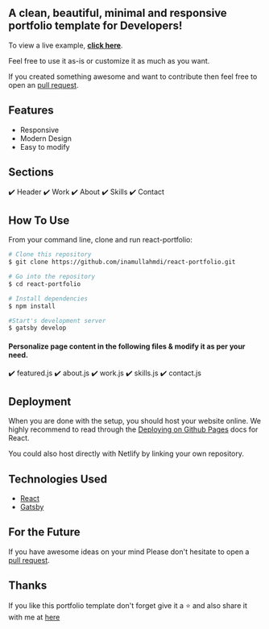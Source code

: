 ## A clean, beautiful, minimal and responsive portfolio template for Developers!

To view a live example, **[click here](https://mdi-react-portfolio.netlify.app/)**.


Feel free to use it as-is or customize it as much as you want.

If you created something awesome and want to contribute then feel free to open an [pull request](https://github.com/inamullahmdi/react-portfolio/pulls).

## Features
- Responsive
- Modern Design
- Easy to modify


## Sections
✔️ Header
✔️ Work
✔️ About
✔️ Skills
✔️ Contact


## How To Use 

From your command line, clone and run react-portfolio:

```bash
# Clone this repository
$ git clone https://github.com/inamullahmdi/react-portfolio.git

# Go into the repository
$ cd react-portfolio

# Install dependencies
$ npm install

#Start's development server
$ gatsby develop
```

#### Personalize page content in the following files & modify it as per your need.
✔️ featured.js
✔️ about.js
✔️ work.js
✔️ skills.js
✔️ contact.js



## Deployment
When you are done with the setup, you should host your website online.
We highly recommend to read through the [Deploying on Github Pages](https://create-react-app.dev/docs/deployment/#github-pages) docs for React.

You could also host directly with Netlify by linking your own repository.

## Technologies Used 

- [React](https://reactjs.org/)
- [Gatsby](https://www.gatsbyjs.com/)



## For the Future
If you have awesome ideas on your mind
Please don't hesitate to open a [pull request](https://github.com/inamullahmdi/react-portfolio/pulls).

## Thanks
If you like this portfolio template don't forget give it a ⭐ and also share it with me at [here](mailto:mohammadinamullahmdi@gmail.com)

